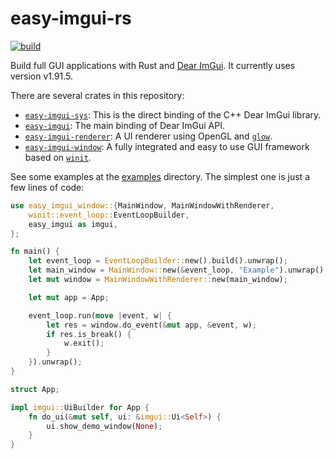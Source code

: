 # easy-imgui-rs

[![build](https://github.com/rodrigorc/easy-imgui-rs/actions/workflows/build.yaml/badge.svg?branch=main)](https://github.com/rodrigorc/easy-imgui-rs/actions/workflows/build.yaml)

Build full GUI applications with Rust and [Dear ImGui][dearimgui]. It currently uses version v1.91.5.

There are several crates in this repository:
 * [`easy-imgui-sys`](https://crates.io/crates/easy-imgui-sys): This is the direct binding of the C++ Dear ImGui library.
 * [`easy-imgui`](https://crates.io/crates/easy-imgui): The main binding of Dear ImGui API.
 * [`easy-imgui-renderer`](https://crates.io/crates/easy-imgui-renderer): A UI renderer using OpenGL and [`glow`][glow].
 * [`easy-imgui-window`](https://crates.io/crates/easy-imgui-window): A fully integrated and easy to use GUI framework based on [`winit`][winit].

See some examples at the [examples](https://github.com/rodrigorc/easy-imgui-rs/tree/main/easy-imgui-window/examples) directory. The simplest one is just a few lines of code:
```rust
use easy_imgui_window::{MainWindow, MainWindowWithRenderer,
    winit::event_loop::EventLoopBuilder,
    easy_imgui as imgui,
};

fn main() {
    let event_loop = EventLoopBuilder::new().build().unwrap();
    let main_window = MainWindow::new(&event_loop, "Example").unwrap();
    let mut window = MainWindowWithRenderer::new(main_window);

    let mut app = App;

    event_loop.run(move |event, w| {
        let res = window.do_event(&mut app, &event, w);
        if res.is_break() {
            w.exit();
        }
    }).unwrap();
}

struct App;

impl imgui::UiBuilder for App {
    fn do_ui(&mut self, ui: &imgui::Ui<Self>) {
        ui.show_demo_window(None);
    }
}
```

[dearimgui]: https://github.com/ocornut/imgui
[glow]: https://github.com/grovesNL/glow
[winit]: https://github.com/rust-windowing/winit
